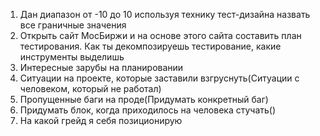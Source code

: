 1. Дан диапазон от -10 до 10 используя технику тест-дизайна назвать все граничные значения 
2. Открыть сайт МосБиржи и на основе этого сайта составить план тестирования. Как ты декомпозируешь тестирование, какие инструменты выделишь 
3. Интересные зарубы на планировании 
4. Ситуации на проекте, которые заставили взгруснуть(Ситуации с человеком, который не работал)
5. Пропущенные баги на проде(Придумать конкретный баг)
6. Придумать блок, когда приходилось на человека стучать()
7. На какой грейд я себя позиционирую 